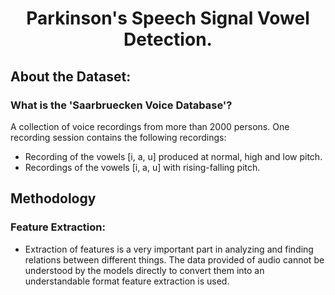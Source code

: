 <h1 align ="center"> Parkinson's Speech Signal Vowel Detection. </h1>

## About the Dataset:
### What is the 'Saarbruecken Voice Database'?

A collection of voice recordings from more than 2000 persons. One recording session contains the following recordings:

- Recording of the vowels [i, a, u] produced at normal, high and low pitch.
- Recordings of the vowels [i, a, u] with rising-falling pitch.

## Methodology
### Feature Extraction: 
- Extraction of features is a very important part in analyzing and finding relations between different things. The data provided of audio cannot be understood by the models directly to convert them into an understandable format feature extraction is used.




